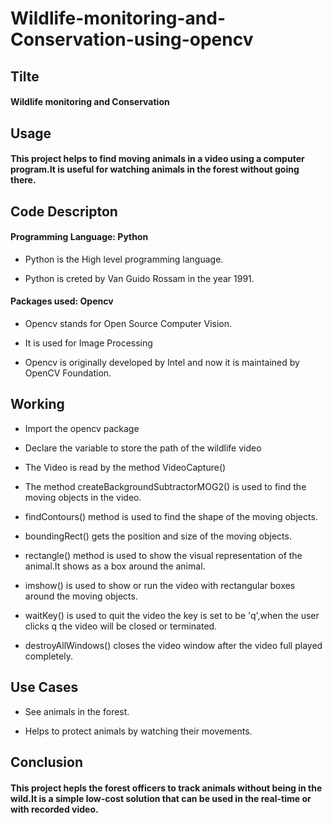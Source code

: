 # Wildlife-monitoring-and-Conservation-using-opencv

## Tilte

#### Wildlife monitoring and Conservation

## Usage

#### This project helps to find moving animals in a video using a computer program.It is useful for watching animals in the forest without going there.

## Code Descripton

#### Programming Language: Python

- Python is the High level programming language.

- Python is creted by Van Guido Rossam in the year 1991.

#### Packages used: Opencv

- Opencv stands for Open Source Computer Vision.

- It is used for Image Processing

- Opencv is originally developed by Intel and now it is maintained by OpenCV Foundation.

## Working

- Import the opencv package

- Declare the variable to store the path of the wildlife video

- The Video is read by the method VideoCapture()

- The method createBackgroundSubtractorMOG2() is used to find the moving objects in the video.

- findContours() method is used to find the shape of the moving objects.

- boundingRect() gets the position and size of the moving objects.

- rectangle() method is used to show the visual representation of the animal.It shows as a box around the animal.

- imshow() is used to show or run the video with rectangular boxes around the moving objects.

- waitKey() is used to quit the video the key is set to be 'q',when the user clicks q the video will be closed or terminated.

- destroyAllWindows() closes the video window after the video full played completely.

## Use Cases

- See animals in the forest.

- Helps to protect animals by watching their movements.

## Conclusion

#### This project hepls the forest officers to track animals without being in the wild.It is a simple low-cost solution that can be used in the real-time or with recorded video.
